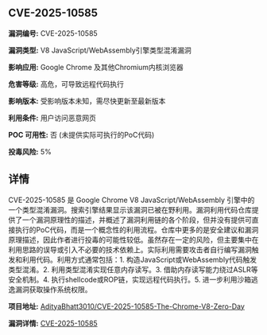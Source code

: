 ## CVE-2025-10585

**漏洞编号:** CVE-2025-10585

**漏洞类型:** V8 JavaScript/WebAssembly引擎类型混淆漏洞

**影响应用:** Google Chrome 及其他Chromium内核浏览器

**危害等级:** 高危，可导致远程代码执行

**影响版本:** 受影响版本未知，需尽快更新至最新版本

**利用条件:** 用户访问恶意网页

**POC 可用性:** 否 (未提供实际可执行的PoC代码)

**投毒风险:** 5%

## 详情

CVE-2025-10585 是 Google Chrome V8 JavaScript/WebAssembly 引擎中的一个类型混淆漏洞。搜索引擎结果显示该漏洞已被在野利用。漏洞利用代码仓库提供了一个漏洞原理性的描述，并概述了漏洞利用链的各个阶段，但并没有提供可直接执行的PoC代码，而是一个概念性的利用流程。仓库中更多的是安全建议和漏洞原理描述，因此作者进行投毒的可能性较低。虽然存在一定的风险，但主要集中在利用思路的误导或引入不必要的技术依赖上。实际利用需要攻击者自行编写漏洞触发和利用代码。利用方式通常包括：1. 构造JavaScript或WebAssembly代码触发类型混淆。2. 利用类型混淆实现任意内存读写。3. 借助内存读写能力绕过ASLR等安全机制。4. 执行shellcode或ROP链，实现远程代码执行。5. 进一步利用沙箱逃逸漏洞获取操作系统权限。

**项目地址:** [AdityaBhatt3010/CVE-2025-10585-The-Chrome-V8-Zero-Day](https://github.com/AdityaBhatt3010/CVE-2025-10585-The-Chrome-V8-Zero-Day)

**漏洞详情:** [CVE-2025-10585](https://nvd.nist.gov/vuln/detail/CVE-2025-10585)